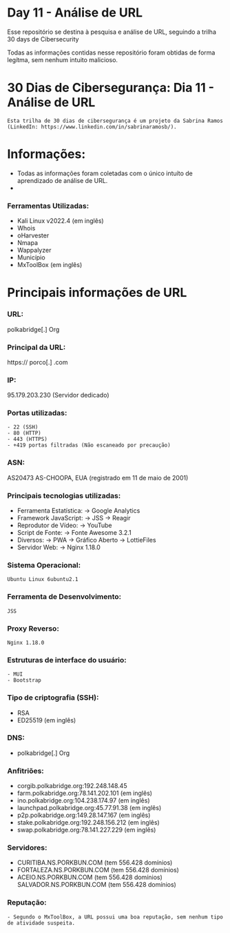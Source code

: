 # Day 11 - Análise de URL
Esse repositório se destina à pesquisa e análise de URL, seguindo a trilha 30 days de Cibersecurity

Todas as informações contidas nesse repositório foram obtidas de forma legítma, sem nenhum intuito malicioso.


# 30 Dias de Cibersegurança: Dia 11 - Análise de URL
    Esta trilha de 30 dias de cibersegurança é um projeto da Sabrina Ramos (LinkedIn: https://www.linkedin.com/in/sabrinaramosb/).
    
# Informações:
- Todas as informações foram coletadas com o único intuíto de aprendizado de análise de URL.
- 

### Ferramentas Utilizadas:
- Kali Linux v2022.4 (em inglês)
- Whois
- oHarvester
- Nmapa
- Wappalyzer
- Município
- MxToolBox (em inglês)


# Principais informações de URL

### URL: 
 polkabridge[.] Org
 
### Principal da URL: 
https:// porco[.] .com

### IP:
95.179.203.230 (Servidor dedicado)

### Portas utilizadas: 
    - 22 (SSH)
    - 80 (HTTP)
    - 443 (HTTPS)
    - +419 portas filtradas (Não escaneado por precaução)
    
### ASN: 
AS20473 AS-CHOOPA, EUA (registrado em 11 de maio de 2001)

### Principais tecnologias utilizadas: 
- Ferramenta Estatística:
    -> Google Analytics
- Framework JavaScript:
    -> JSS
    -> Reagir
- Reprodutor de Vídeo:
    -> YouTube
- Script de Fonte:
     -> Fonte Awesome 3.2.1
- Diversos:
    -> PWA
    -> Gráfico Aberto
    -> LottieFiles
- Servidor Web:
    -> Nginx 1.18.0

### Sistema Operacional:
    Ubuntu Linux 6ubuntu2.1
    
### Ferramenta de Desenvolvimento:
    JSS
    
### Proxy Reverso:
    Nginx 1.18.0
    
### Estruturas de interface do usuário:
    - MUI
    - Bootstrap

### Tipo de criptografia (SSH):
 - RSA
 - ED25519 (em inglês)
    
### DNS: 
 - polkabridge[.] Org

### Anfitriões:
- corgib.polkabridge.org:192.248.148.45                          
- farm.polkabridge.org:78.141.202.101 (em inglês)
- ino.polkabridge.org:104.238.174.97 (em inglês) 
- launchpad.polkabridge.org:45.77.91.38 (em inglês)
- p2p.polkabridge.org:149.28.147.167 (em inglês) 
- stake.polkabridge.org:192.248.156.212 (em inglês) 
- swap.polkabridge.org:78.141.227.229 (em inglês) 

### Servidores:
- CURITIBA.NS.PORKBUN.COM (tem 556.428 domínios)
- FORTALEZA.NS.PORKBUN.COM (tem 556.428 domínios)
- ACEIO.NS.PORKBUN.COM (tem 556.428 domínios)
SALVADOR.NS.PORKBUN.COM (tem 556.428 domínios)

### Reputação:
    - Segundo o MxToolBox, a URL possui uma boa reputação, sem nenhum tipo de atividade suspeita.
